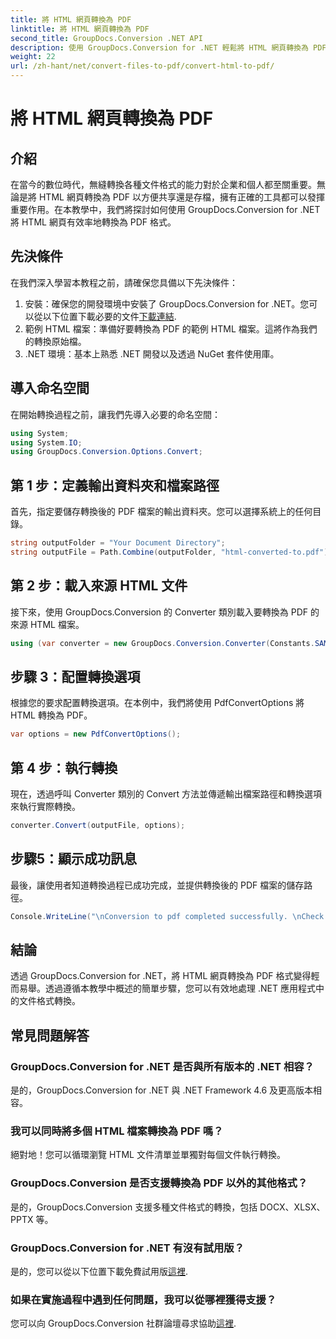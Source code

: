 ```yaml
---
title: 將 HTML 網頁轉換為 PDF
linktitle: 將 HTML 網頁轉換為 PDF
second_title: GroupDocs.Conversion .NET API
description: 使用 GroupDocs.Conversion for .NET 輕鬆將 HTML 網頁轉換為 PDF 格式。請按照我們的逐步指南進行無縫文件格式轉換。
weight: 22
url: /zh-hant/net/convert-files-to-pdf/convert-html-to-pdf/
---
```


# 將 HTML 網頁轉換為 PDF

## 介紹
在當今的數位時代，無縫轉換各種文件格式的能力對於企業和個人都至關重要。無論是將 HTML 網頁轉換為 PDF 以方便共享還是存檔，擁有正確的工具都可以發揮重要作用。在本教學中，我們將探討如何使用 GroupDocs.Conversion for .NET 將 HTML 網頁有效率地轉換為 PDF 格式。
## 先決條件
在我們深入學習本教程之前，請確保您具備以下先決條件：
1. 安裝：確保您的開發環境中安裝了 GroupDocs.Conversion for .NET。您可以從以下位置下載必要的文件[下載連結](https://releases.groupdocs.com/conversion/net/).
2. 範例 HTML 檔案：準備好要轉換為 PDF 的範例 HTML 檔案。這將作為我們的轉換原始檔。
3. .NET 環境：基本上熟悉 .NET 開發以及透過 NuGet 套件使用庫。

## 導入命名空間
在開始轉換過程之前，讓我們先導入必要的命名空間：
```csharp
using System;
using System.IO;
using GroupDocs.Conversion.Options.Convert;
```

## 第 1 步：定義輸出資料夾和檔案路徑
首先，指定要儲存轉換後的 PDF 檔案的輸出資料夾。您可以選擇系統上的任何目錄。
```csharp
string outputFolder = "Your Document Directory";
string outputFile = Path.Combine(outputFolder, "html-converted-to.pdf");
```
## 第 2 步：載入來源 HTML 文件
接下來，使用 GroupDocs.Conversion 的 Converter 類別載入要轉換為 PDF 的來源 HTML 檔案。
```csharp
using (var converter = new GroupDocs.Conversion.Converter(Constants.SAMPLE_HTML))
```
## 步驟 3：配置轉換選項
根據您的要求配置轉換選項。在本例中，我們將使用 PdfConvertOptions 將 HTML 轉換為 PDF。
```csharp
var options = new PdfConvertOptions();
```
## 第 4 步：執行轉換
現在，透過呼叫 Converter 類別的 Convert 方法並傳遞輸出檔案路徑和轉換選項來執行實際轉換。
```csharp
converter.Convert(outputFile, options);
```
## 步驟5：顯示成功訊息
最後，讓使用者知道轉換過程已成功完成，並提供轉換後的 PDF 檔案的儲存路徑。
```csharp
Console.WriteLine("\nConversion to pdf completed successfully. \nCheck output in {0}", outputFolder);
```

## 結論
透過 GroupDocs.Conversion for .NET，將 HTML 網頁轉換為 PDF 格式變得輕而易舉。透過遵循本教學中概述的簡單步驟，您可以有效地處理 .NET 應用程式中的文件格式轉換。
## 常見問題解答
### GroupDocs.Conversion for .NET 是否與所有版本的 .NET 相容？
是的，GroupDocs.Conversion for .NET 與 .NET Framework 4.6 及更高版本相容。
### 我可以同時將多個 HTML 檔案轉換為 PDF 嗎？
絕對地！您可以循環瀏覽 HTML 文件清單並單獨對每個文件執行轉換。
### GroupDocs.Conversion 是否支援轉換為 PDF 以外的其他格式？
是的，GroupDocs.Conversion 支援多種文件格式的轉換，包括 DOCX、XLSX、PPTX 等。
### GroupDocs.Conversion for .NET 有沒有試用版？
是的，您可以從以下位置下載免費試用版[這裡](https://releases.groupdocs.com/).
### 如果在實施過程中遇到任何問題，我可以從哪裡獲得支援？
您可以向 GroupDocs.Conversion 社群論壇尋求協助[這裡](https://forum.groupdocs.com/c/conversion/11).